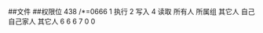 ##文件
##权限位
438 /*=0666
1 执行 
2 写入
4 读取
所有人 所属组    其它人
 自己  自己家人  其它人
 6    6       6
 7      0       0